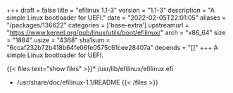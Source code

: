 +++
draft = false
title = "efilinux 1.1-3"
version = "1.1-3"
description = "A simple Linux bootloader for UEFI."
date = "2022-02-05T22:01:05"
aliases = "/packages/136622"
categories = ['base-extra']
upstreamurl = "https://www.kernel.org/pub/linux/utils/boot/efilinux/"
arch = "x86_64"
size = "1884"
usize = "4368"
sha1sum = "6ccaf232b72b418b64fe06fe0575c61cee28407a"
depends = "[]"
+++
A simple Linux bootloader for UEFI.

{{< files text="show files" >}}* /usr/lib/efilinux/efilinux.efi
* /usr/share/doc/efilinux-1.1/README
{{< /files >}}